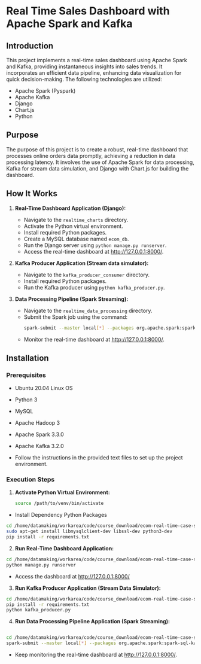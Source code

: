 # Real Time Sales Dashboard with Apache Spark and Kafka

## Introduction

This project implements a real-time sales dashboard using Apache Spark and Kafka, providing instantaneous insights into sales trends. It incorporates an efficient data pipeline, enhancing data visualization for quick decision-making. The following technologies are utilized:

- Apache Spark (Pyspark)
- Apache Kafka
- Django
- Chart.js
- Python

## Purpose

The purpose of this project is to create a robust, real-time dashboard that processes online orders data promptly, achieving a reduction in data processing latency. It involves the use of Apache Spark for data processing, Kafka for stream data simulation, and Django with Chart.js for building the dashboard.

## How It Works

1. **Real-Time Dashboard Application (Django):**
   - Navigate to the `realtime_charts` directory.
   - Activate the Python virtual environment.
   - Install required Python packages.
   - Create a MySQL database named `ecom_db`.
   - Run the Django server using `python manage.py runserver`.
   - Access the real-time dashboard at http://127.0.0.1:8000/.

2. **Kafka Producer Application (Stream data simulator):**
   - Navigate to the `kafka_producer_consumer` directory.
   - Install required Python packages.
   - Run the Kafka producer using `python kafka_producer.py`.

3. **Data Processing Pipeline (Spark Streaming):**
   - Navigate to the `realtime_data_processing` directory.
   - Submit the Spark job using the command:
     ```bash
     spark-submit --master local[*] --packages org.apache.spark:spark-sql-kafka-0-10_2.12:3.3.0,mysql:mysql-connector-java:5.1.49 --files /path/to/datamaking_app.conf /path/to/realtime_data_processing.py
     ```
   - Monitor the real-time dashboard at http://127.0.0.1:8000/.

## Installation

### Prerequisites

- Ubuntu 20.04 Linux OS
- Python 3
- MySQL
- Apache Hadoop 3
- Apache Spark 3.3.0
- Apache Kafka 3.2.0

- Follow the instructions in the provided text files to set up the project environment.

### Execution Steps

1. **Activate Python Virtual Environment:**
   ```bash
   source /path/to/venv/bin/activate
- Install Dependency Python Packages
```bash
cd /home/datamaking/workarea/code/course_download/ecom-real-time-case-study/realtime_charts
sudo apt-get install libmysqlclient-dev libssl-dev python3-dev
pip install -r requirements.txt
```

2. **Run Real-Time Dashboard Application:**

```bash
cd /home/datamaking/workarea/code/course_download/ecom-real-time-case-study/realtime_charts
python manage.py runserver
```
- Access the dashboard at http://127.0.0.1:8000/

3. **Run Kafka Producer Application (Stream Data Simulator):**

```bash
cd /home/datamaking/workarea/code/course_download/ecom-real-time-case-study/kafka_producer_consumer
pip install -r requirements.txt
python kafka_producer.py
```
4. **Run Data Processing Pipeline Application (Spark Streaming):**
```bash

cd /home/datamaking/workarea/code/course_download/ecom-real-time-case-study/realtime_data_processing
spark-submit --master local[*] --packages org.apache.spark:spark-sql-kafka-0-10_2.12:3.3.0,mysql:mysql-connector-java:5.1.49 --files /home/datamaking/workarea/code/course_download/ecom-real-time-case-study/realtime_data_processing/datamaking_app.conf /home/datamaking/workarea/code/course_download/ecom-real-time-case-study/realtime_data_processing/realtime_data_processing.py
```
- Keep monitoring the real-time dashboard at http://127.0.0.1:8000/.



